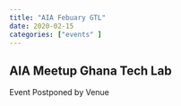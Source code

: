 ```yaml
---
title: "AIA Febuary GTL"
date: 2020-02-15
categories: ["events" ]
---
```



## AIA Meetup Ghana Tech Lab

Event Postponed by Venue
